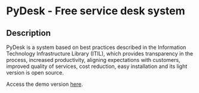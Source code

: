 PyDesk - Free service desk system
======

Description
--------------------------------------
PyDesk is a system based on best practices described in the Information Technology Infrastructure Library (ITIL), which provides transparency in the process, increased productivity, aligning expectations with customers, improved quality of services, cost reduction, easy installation and its light version is open source.

Access the demo version [here](http://pydesk.herokuapp.com/).
